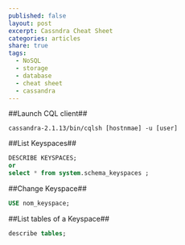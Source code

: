 ```yaml
---
published: false
layout: post
excerpt: Cassndra Cheat Sheet
categories: articles
share: true
tags:
  - NoSQL
  - storage
  - database
  - cheat sheet
  - cassandra
---
```

##Launch CQL client##
```shell
cassandra-2.1.13/bin/cqlsh [hostnmae] -u [user]
```

##List Keyspaces##
```sql
DESCRIBE KEYSPACES;
or
select * from system.schema_keyspaces ;
```

##Change Keyspace##
```sql
USE nom_keyspace;
```

##List tables of a Keyspace##
```sql
describe tables;
```